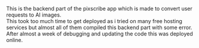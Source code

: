 This is the backend part of the pixscribe app which is made to convert user requests to AI images.<br>This took too much time to get deployed as i tried on many free hosting services but almost all of them compiled this backend part with some error.<br>After almost a week of debugging and updating the code this was deployed online.
